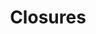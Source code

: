 ---
title: Closures
template: lesson
draft: false
slug: /courses/Functions-and-Scope/closures
course: Functions-and-Scope
tags:
  - Closure
description: "Closures are a powerful tool in _any_ language. In this session let's spend the
time on the hands-on exercises to build the closure muscle memory we will need
to tackle even the toughest of problems in JavaScript."
timeToCompletion: ~1 hour
videoLinks: 
  - https://www.youtube.com/embed/CQqwU2Ixu-U
preReadQuizLink: https://docs.google.com/forms/d/e/1FAIpQLSd15K7SqbtuKOMb8SXQKniNHzwdnFTVBkAWn6ie8ReezcmGqA/viewform
readingLinks: 
  - link: https://developer.mozilla.org/en-US/docs/Web/JavaScript/Closures
    description: MDN has an excellent description of closure.
    title: "MDN: closure"
--- 